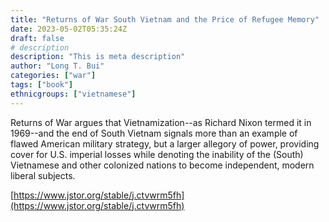 ```yaml
---
title: "Returns of War South Vietnam and the Price of Refugee Memory"
date: 2023-05-02T05:35:24Z
draft: false
# description
description: "This is meta description"
author: "Long T. Bui"
categories: ["war"]	
tags: ["book"]
ethnicgroups: ["vietnamese"]	
---
```



Returns of War argues that Vietnamization--as Richard Nixon termed it in 1969--and the end of South Vietnam signals more than an example of flawed American military strategy, but a larger allegory of power, providing cover for U.S. imperial losses while denoting the inability of the (South) Vietnamese and other colonized nations to become independent, modern liberal subjects.	

[https://www.jstor.org/stable/j.ctvwrm5fh](https://www.jstor.org/stable/j.ctvwrm5fh)